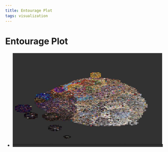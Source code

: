 ```yaml
---
title: Entourage Plot
tags: visualization
---
```


# Entourage Plot
- ![im](assets/Pasted%20Image%2020220506155757.png)






















































